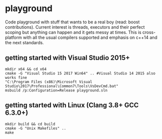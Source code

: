 # playground
Code playground with stuff that wants to be a real boy (read: boost contributions). Current interest is threads, executors and their perfect scoping but anything can happen and it gets messy at times. This is cross-platform with all the usual compilers supported and emphasis on c++14 and the next standards.

## getting started with Visual Studio 2015+
```
mkdir x64 && cd x64
cmake -G "Visual Studio 15 2017 Win64" .. #Visual Studio 14 2015 also works fine
"C:\Program Files (x86)\Microsoft Visual Studio\2017\Professional\Common7\Tools\VsDevCmd.bat"
msbuild /p:Configuration=Release playground.sln
```

## getting started with Linux (Clang 3.8+ GCC 6.3.0+)
```
mkdir build && cd build
cmake -G "Unix Makefiles" ..
make
```
